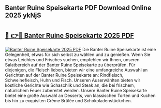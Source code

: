 ## Banter Ruine Speisekarte PDF Download Online 2025 ykNjS

# <h2><a href="http://gc95w4.nevu.top/?p=Banter+Ruine+Speisekarte">🔗 👉🔴 Banter Ruine Speisekarte 2025 PDF</a></h2>

[![Banter Ruine Speisekarte 2025 PDF](https://i.imgur.com/dBaPXMq.png)](http://gc95w4.nevu.top/?p=Banter+Ruine+Speisekarte)
Die Banter Ruine Speisekarte ist eine Gelegenheit, etwas für sich selbst zu wählen und zu genießen. Wenn Sie etwas Leichtes und Frisches suchen, empfehlen wir Ihnen, unseren Salatbereich auf der Banter Ruine Speisekarte zu überprüfen. Für diejenigen, die Fleisch lieben, bieten wir eine umfangreiche Auswahl an Gerichten auf der Banter Ruine Speisekarte an: Rindfleisch, Schweinefleisch, Huhn und Fisch. Unseren Auserwählten bieten wir köstliche Gerichte wie Schaschlik und Steak an, die bei frischem, natürlichem Feuer zubereitet werden. Unsere Banter Ruine Speisekarte bietet eine große Auswahl an Desserts, von klassischen Torten und Kuchen bis hin zu exquisiten Crème Brûlée und Schokoladenstückchen.

